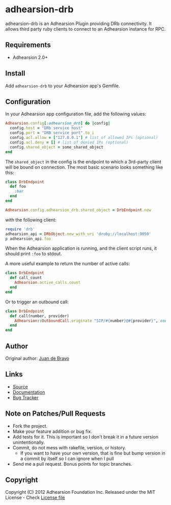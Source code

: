 adhearsion-drb
=======

adhearsion-drb is an Adhearsion Plugin providing DRb connectivity. It allows third party ruby clients to connect to an Adhearsion instance for RPC.

Requirements
------------

* Adhearsion 2.0+

Install
-------

Add `adhearsion-drb` to your Adhearsion app's Gemfile.

Configuration
-------------

In your Adhearsion app configuration file, add the following values:

```ruby
Adhearsion.config[:adhearsion_drb] do |config|
  config.host = "DRb service host"
  config.port = "DRB service port".to_i
  config.acl.allow = ["127.0.0.1"] # list of allowed IPs (optional)
  config.acl.deny = [] # list of denied IPs (optional)
  config.shared_object = some_shared_object
end
```

The `shared_object` in the config is the endpoint to which a 3rd-party client will be bound on connection. The most basic scenario looks something like this:

```ruby
class DrbEndpoint
  def foo
    :bar
  end
end

Adhearsion.config.adhearsion_drb.shared_object = DrbEndpoint.new
```

with the following client:

```ruby
require 'drb'
adhearsion_api = DRbObject.new_with_uri 'druby://localhost:9050'
p adhearsion_api.foo
```

When the Adhearsion application is running, and the client script runs, it should print `:foo` to stdout.

A more useful example to return the number of active calls:

```ruby
class DrbEndpoint
  def call_count
    Adhearsion.active_calls.count
  end
end
```

Or to trigger an outbound call:

```ruby
class DrbEndpoint
  def call(number, provider)
    Adhearsion::OutboundCall.originate "SIP/#{number}@#{provider}", controller: FooController
  end
end
```

Author
------

Original author: [Juan de Bravo](https://github.com/juandebravo)

Links
-----
* [Source](https://github.com/adhearsion/adhearsion-drb)
* [Documentation](http://rdoc.info/github/adhearsion/adhearsion-drb/master/frames)
* [Bug Tracker](https://github.com/adhearsion/adhearsion-drb/issues)

Note on Patches/Pull Requests
-----------------------------

* Fork the project.
* Make your feature addition or bug fix.
* Add tests for it. This is important so I don't break it in a future version unintentionally.
* Commit, do not mess with rakefile, version, or history.
  * If you want to have your own version, that is fine but bump version in a commit by itself so I can ignore when I pull
* Send me a pull request. Bonus points for topic branches.

Copyright
---------

Copyright (C) 2012 Adhearsion Foundation Inc.
Released under the MIT License - Check [License file](https://github.com/adhearsion/adhearsion-drb/blob/master/LICENSE)
